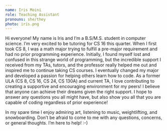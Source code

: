 ```yaml
---
name: Iris Moini
role: Teaching Assistant
pronouns: she/they
photo: iris.png
---
```


Hi everyone! My name is Iris and I’m a B.S/M.S. student in computer science. I’m very excited to be tutoring for CS 16 this quarter. When I first took CS 8, I was a math major trying to fulfill a pre-major requirement and had no prior programming experience. Initially, I found myself lost and confused in this strange world of programming, but the incredible support I received from my TAs, tutors, and the professor really helped me out and inspired me to continue taking CS courses. I eventually changed my major and developed a passion for helping others learn how to code. As a former ULA (CS 8, CS 16, CS 24, CS 130A) and current TA, I love contributing to creating a supportive and encouraging environment for my peers! I believe that anyone can achieve their dreams given the right support. I hope to answer any questions you all might have, but also show you all that you are capable of coding regardless of prior experience!

In my spare time I enjoy admiring art, listening to music, weightlifting, and snowboarding. Don’t be afraid to come to me with any questions, concerns, or general thoughts. I’m here to help! :-)
